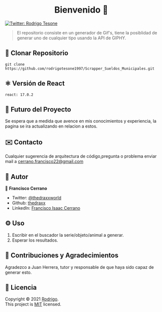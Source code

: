<h1 align="center">Bienvenido 👋</h1>
<p>
  <a href="https://twitter.com/ThedraxxWorld" target="_blank">
    <img alt="Twitter: Rodrigo Tesone" src="https://img.shields.io/twitter/follow/ThedraxxWorld.svg?style=social" />
  </a>
</p>

> El repositorio consiste en un generador de Gif's, tiene la posiblidad de generar uno de cualquier tipo usando la API de GIPHY.</br>


## 📂 Clonar Repositorio

```
git clone https://github.com/rodrigotesone1997/Scrapper_Sueldos_Municipales.git
```

## ⚛️ Versión de React

```
react: 17.0.2
```

## 🔮 Futuro del Proyecto

Se espera que a medida que avence en mis conocimientos y experiencia, la pagina se ira actualizando en relacion a estos.

## ✉️ Contacto

Cualquier sugerencia de arquitectura de código,pregunta o problema enviar mail a cerrano.francisco22@gmail.com 

## 🤔 Autor

👤 **Francisco Cerrano**

* Twitter: [@thedraxxworld](https://twitter.com/ThedraxxWorld)
* Github: [thedraxx](https://github.com/thedraxx)
* LinkedIn: [Francisco Isaac Cerrano](https://www.linkedin.com/in/cerranofrancisco/)

## ⚙️ Uso

1. Escribir en el buscador la serie/objeto/animal a generar.
2. Esperar los resultados.

## 🤝 Contribuciones y Agradecimientos

Agradezco a Juan Herrera, tutor y responsable de que haya sido capaz de generar esto. 

## 📝 Licencia

Copyright © 2021 [Rodrigo](https://github.com/thedraxx).<br />
This project is [MIT](LICENSE) licensed.
